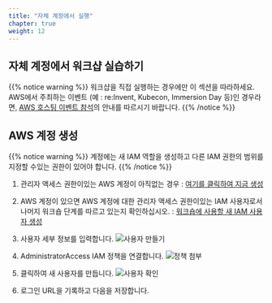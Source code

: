 ```yaml
---
title: "자체 계정에서 실행"
chapter: true
weight: 12
---
```


## 자체 계정에서 워크샵 실습하기
{{% notice warning %}}
워크샵을 직접 실행하는 경우에만 이 섹션을 따라하세요. AWS에서 주최하는 이벤트 (예 : re:Invent, Kubecon, Immersion Day 등)인 경우라면, [AWS 호스팅 이벤트 참석](aws_host.html)의 안내를 따르시기 바랍니다.
{{% /notice %}}

## AWS 계정 생성
{{% notice warning %}}
계정에는 새 IAM 역할을 생성하고 다른 IAM 권한의 범위를 지정할 수있는 권한이 있어야 합니다.
{{% /notice %}}

1. 관리자 액세스 권한이있는 AWS 계정이 아직없는 경우 : [여기를 클릭하여 지금 생성](https://console.aws.amazon.com/iam/home?#/users$new)

1. AWS 계정이 있으면 AWS 계정에 대한 관리자 액세스 권한이있는 IAM 사용자로서 나머지 워크숍 단계를 따르고 있는지 확인하십시오. : [워크숍에 사용할 새 IAM 사용자 생성](https://console.aws.amazon.com/iam/home?#/users$new)

1. 사용자 세부 정보를 입력합니다.
![사용자 만들기](/images/aws/iam-1-create-user.png)

1. AdministratorAccess IAM 정책을 연결합니다.
![정책 첨부](/images/aws/iam-2-attach-policy.png)

1. 클릭하여 새 사용자를 만듭니다.
![사용자 확인](/images/aws/iam-3-create-user.png)

1. 로그인 URL을 기록하고 다음을 저장합니다.

